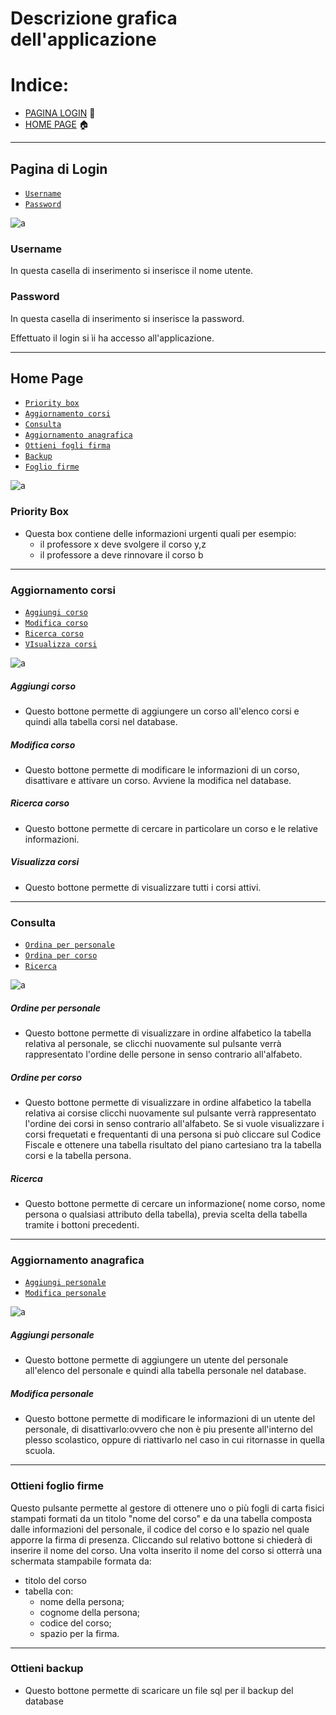 # Descrizione grafica dell'applicazione

# Indice:
- [PAGINA LOGIN](#Pagina-di-login) :bust_in_silhouette:
- [HOME PAGE](#Home-page) :house:	

<hr>

## Pagina di Login
- [`Username`](#Username)
- [`Password`](#Password)

![a](/Immagini/Sito/Login.PNG)

### Username
In questa casella di inserimento si inserisce il nome utente.
### Password
In questa casella di inserimento si inserisce la password.

Effettuato il login si ìi ha accesso all'applicazione.

<hr>

## Home Page

- [`Priority box`](#Priority-Box)
- [`Aggiornamento corsi`](#Aggiornamento-corsi)
- [`Consulta`](#Consulta)
- [`Aggiornamento anagrafica`](#Aggiornamento-anagrafica)
- [`Ottieni fogli firma`](#Ottieni-fogli-firma)
- [`Backup` ](#Ottieni-backup)
- [`Foglio firme`](#Ottieni-foglio-firme)

![a](/Immagini/Sito/PaginaIniziale.PNG)

### Priority Box
- Questa box contiene delle informazioni urgenti  quali per esempio:
  - il professore x deve svolgere il corso y,z 
  - il professore a deve rinnovare il corso b
    
<hr>

### Aggiornamento corsi

- [`Aggiungi corso`](#Aggiungi-corso)
- [`Modifica corso`](#Modifica-corso)
- [`Ricerca corso`](#Ricerca-corso)
- [`VIsualizza corsi`](#Visualizza-corsi)

![a](https://github.com/Enrypase/AreaLab-IC13/blob/main/Immagini/Sito/AggiornaCorsi.PNG)

##### Aggiungi corso
- Questo bottone permette di aggiungere un corso all'elenco corsi e quindi alla tabella corsi nel database.

##### Modifica corso
- Questo bottone permette di modificare le informazioni di un corso, disattivare e attivare un corso. Avviene la modifica nel database.

##### Ricerca corso
- Questo bottone permette di cercare in particolare un corso e le relative informazioni.

##### Visualizza corsi
- Questo bottone permette di visualizzare tutti i corsi attivi.
    
<hr>

### Consulta

- [`Ordina per personale`](#Ordine-per-personale)
- [`Ordina per corso`](#Ordine-per-corso)
- [`Ricerca`](#Ricerca)

![a](https://github.com/Enrypase/AreaLab-IC13/blob/main/Immagini/Sito/Consulta.PNG)

##### Ordine per personale
- Questo bottone permette di visualizzare in ordine alfabetico la tabella relativa al personale, se clicchi nuovamente sul pulsante verrà rappresentato l'ordine delle persone in senso contrario all'alfabeto.

##### Ordine per corso
- Questo bottone permette di visualizzare in ordine alfabetico la tabella relativa ai corsise clicchi nuovamente sul pulsante verrà rappresentato l'ordine dei corsi in senso contrario all'alfabeto. Se si vuole visualizzare i corsi frequetati e frequentanti di una persona si può cliccare sul Codice Fiscale e ottenere una tabella risultato del piano cartesiano tra la tabella corsi e la tabella persona.

##### Ricerca
- Questo bottone permette di cercare un informazione( nome corso, nome persona o qualsiasi attributo della tabella), previa scelta della tabella tramite i bottoni precedenti.
    
<hr>

### Aggiornamento anagrafica

- [`Aggiungi personale`](#Aggiungi-personale)  
- [`Modifica personale`](#Modifica-personale)

![a](https://github.com/Enrypase/AreaLab-IC13/blob/main/Immagini/Sito/AggiornaAnagrafica.PNG)

##### Aggiungi personale 
- Questo bottone permette di aggiungere un utente del personale all'elenco del personale e quindi alla tabella personale nel database.

##### Modifica personale
- Questo bottone permette di modificare le informazioni di un utente del personale, di disattivarlo:ovvero che non è piu presente all'interno del plesso scolastico, oppure di riattivarlo nel caso in cui ritornasse in quella scuola.

<hr>

### Ottieni foglio firme
Questo pulsante permette al gestore di ottenere uno o più fogli di carta fisici stampati formati da un titolo "nome del corso" e 
da una tabella composta dalle informazioni del personale, il codice del corso e lo spazio nel quale apporre la firma di presenza.
Cliccando sul relativo bottone si chiederà di inserire il nome del corso. Una volta inserito il nome del corso
si otterrà una schermata stampabile formata da: 
* titolo del corso
* tabella con: 
    - nome della persona;
    - cognome della persona;
    - codice del corso;
    - spazio per la firma.
    
<hr>

### Ottieni backup
- Questo bottone permette di scaricare un file sql per il backup del database

